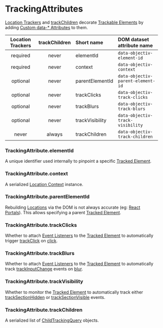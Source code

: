 # TrackingAttributes

[Location Trackers](/tracking/api-reference/location-trackers/overview.md) and [trackChildren](/tracking/api-reference/advanced/trackChildren.md) decorate [Trackable Elements](/tracking/api-reference/advanced/elements.md#trackable-elements) by adding [Custom data-* Attributes](https://developer.mozilla.org/en-US/docs/Web/HTML/Global_attributes/data-*) to them.

| Location Trackers | trackChildren   | Short name      | DOM dataset attribute name
| :-:               | :-:             | :--             | :--                                                                                       
| required          | never           | elementId       | `data-objectiv-element-id`
| required          | never           | context         | `data-objectiv-context`
| optional          | never           | parentElementId | `data-objectiv-parent-element-id`
| optional          | never           | trackClicks     | `data-objectiv-track-clicks`
| optional          | never           | trackBlurs      | `data-objectiv-track-blurs`
| optional          | never           | trackVisibility | `data-objectiv-track-visibility`
| never             | always          | trackChildren   | `data-objectiv-track-children`

### TrackingAttribute.elementId
A unique identifier used internally to pinpoint a specific [Tracked Element](/tracking/api-reference/advanced/elements.md#tracked-elements).

### TrackingAttribute.context
A serialized [Location Context](/taxonomy/location-contexts/overview.md) instance.

### TrackingAttribute.parentElementId
Rebuilding [Locations](/tracking/core-concepts/locations.md) via the DOM is not always accurate (eg: [React Portals](https://reactjs.org/docs/portals.html)). This allows specifying a parent [Tracked Element](/tracking/api-reference/advanced/elements.md#tracked-elements).

### TrackingAttribute.trackClicks
Whether to attach [Event Listeners](https://developer.mozilla.org/en-US/docs/Web/API/EventListener) to the [Tracked Element](/tracking/api-reference/advanced/elements.md#tracked-elements) to automatically trigger [trackClick](/tracking/api-reference/event-trackers/trackClick.md) on [click](https://developer.mozilla.org/en-US/docs/Web/API/Element/click_event).

### TrackingAttribute.trackBlurs
Whether to attach [Event Listeners](https://developer.mozilla.org/en-US/docs/Web/API/EventListener) to the [Tracked Element](/tracking/api-reference/advanced/elements.md#tracked-elements) to automatically track [trackInputChange](/tracking/api-reference/event-trackers/trackInputChange.md) events on [blur](https://developer.mozilla.org/en-US/docs/Web/API/Element/blur_event).

### TrackingAttribute.trackVisibility
Whether to monitor the [Tracked Element](/tracking/api-reference/advanced/elements.md#tracked-elements) to automatically track either [trackSectionHidden](/tracking/api-reference/event-trackers/trackSectionHidden.md) or [trackSectionVisible](/tracking/api-reference/event-trackers/trackSectionVisible.md) events.

### TrackingAttribute.trackChildren
A serialized list of [ChildTrackingQuery](/tracking/api-reference/advanced/trackChildren.md#trackchildrenquery-parameter) objects.
